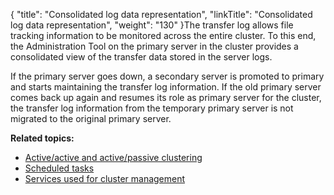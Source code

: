 {
    "title": "Consolidated log data representation",
    "linkTitle": "Consolidated log data representation",
    "weight": "130"
}The transfer log allows file tracking information to be monitored across the entire cluster. To this end, the Administration Tool on the primary server in the cluster provides a consolidated view of the transfer data stored in the server logs.

If the primary server goes down, a secondary server is promoted to primary and starts maintaining the transfer log information. If the old primary server comes back up again and resumes its role as primary server for the cluster, the transfer log information from the temporary primary server is not migrated to the original primary server.

**Related topics:**

-   <a href="../c_st_active-active_active-passive_clustering" class="MCXref xref">Active/active and active/passive clustering</a>
-   <a href="../c_st_scheduled_tasks" class="MCXref xref">Scheduled tasks</a>
-   <a href="../c_st_services_used_for_cluster_management" class="MCXref xref">Services used for cluster management</a>
